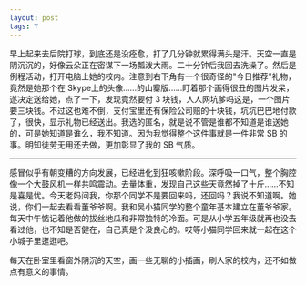 ```yaml
---
layout: post
tags: Y
---
```


早上起来去后院打球，到底还是没痊愈，打了几分钟就累得满头是汗。天空一直是阴沉沉的，好像云朵正在密谋下一场瓢泼大雨。二十分钟后我回去洗澡了。然后是例程活动，打开电脑上她的校内。注意到右下角有一个很奇怪的"今日推荐"礼物，竟然是她那个在 Skype上的头像……的山寨版……盯着那个画得很丑的图片发呆，遂决定送给她，点了一下，发现竟然要付 3 块钱，人人网坑爹吗这是，一个图片要三块钱。不过这也难不倒，支付宝里还有保险公司赔的十块钱，坑坑巴巴地付款了，很快，显示礼物已经送出。我选的匿名，就是说不管是谁都不知道是谁送她的，可是她知道是谁么，我不知道。因为我觉得整个这件事就是一件非常 SB 的事。明知徒劳无用还去做，更加彰显了我的 SB 气质。

---

感冒似乎有朝变糟的方向发展，已经进化到狂咳嗽阶段。深呼吸一口气，整个胸腔像一个大鼓风机一样共鸣震动。去量体重，发现自己这些天竟然掉了十斤……不知是喜是忧。今天老妈问我，你那个同学不是要回来吗，还回吗？我说不知道啊。她说，你们一起去看看董爷爷啊。我和吴小猫同学的整个童年基本建立在董爷爷家。每天中午惦记着他做的拔丝地瓜和非常独特的冷面。可是从小学五年级就再也没去看过他，也不知是否健在，自己真是个没良心的。哎等小猫同学回来就一起在这个小城子里逛逛吧。

每天在卧室里看窗外阴沉的天空，画一些无聊的小插画，刷人家的校内，还不如做点有意义的事情。
